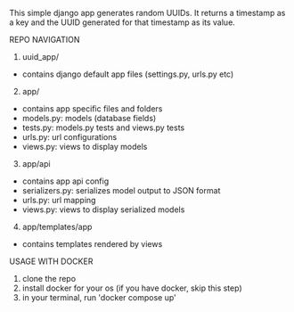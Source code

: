 This simple django app generates random UUIDs.
It returns a timestamp as a key and the UUID generated for that timestamp as its value.

REPO NAVIGATION
1. uuid_app/
- contains django default app files (settings.py, urls.py etc)

2. app/
- contains app specific files and folders
- models.py: models (database fields)
- tests.py: models.py tests and views.py tests
- urls.py: url configurations
- views.py: views to display models

3. app/api
- contains app api config
- serializers.py: serializes model output to JSON format
- urls.py: url mapping
- views.py: views to display serialized models

4. app/templates/app
- contains templates rendered by views


USAGE WITH DOCKER

1. clone the repo
2. install docker for your os (if you have docker, skip this step)
3. in your terminal, run 'docker compose up'